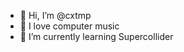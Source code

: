 - 👋 Hi, I’m @cxtmp
- 👀 I love computer music
- 🌱 I’m currently learning Supercollider

<!---
cxtmp/cxtmp is a ✨ special ✨ repository because its `README.md` (this file) appears on your GitHub profile.
You can click the Preview link to take a look at your changes.
--->
